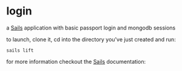 # login

a [Sails](http://sailsjs.org) application with basic passport login and mongodb sessions

to launch, clone it, cd into the directory you've just created and run:

<code>sails lift</code>

for more information checkout the [Sails](http://sailsjs.org) documentation: 

